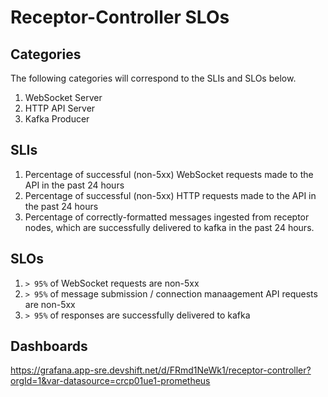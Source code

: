 # Receptor-Controller SLOs

## Categories
The following categories will correspond to the SLIs and SLOs below.

1. WebSocket Server
1. HTTP API Server
1. Kafka Producer

## SLIs
1. Percentage of successful (non-5xx) WebSocket requests made to the API in the past 24 hours
1. Percentage of successful (non-5xx) HTTP requests made to the API in the past 24 hours
1. Percentage of correctly-formatted messages ingested from receptor nodes, which are successfully delivered to kafka in the past 24 hours.

## SLOs

1. `> 95%` of WebSocket requests are non-5xx
1. `> 95%` of message submission / connection manaagement API requests are non-5xx
1. `> 95%` of responses are successfully delivered to kafka

## Dashboards

https://grafana.app-sre.devshift.net/d/FRmd1NeWk1/receptor-controller?orgId=1&var-datasource=crcp01ue1-prometheus
